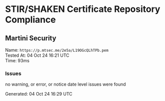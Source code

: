 # STIR/SHAKEN Certificate Repository Compliance

## Martini Security

Name: `https://p.mtsec.me/2e5a/L19OGcQLhTPb.pem`\
Tested At: 04 Oct 24 16:21 UTC\
Time: 93ms

### Issues

no warning, or error, or notice date level issues were found

Generated: 04 Oct 24 16:29 UTC